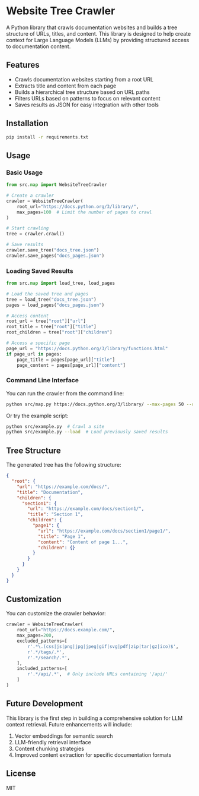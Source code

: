 # Website Tree Crawler

A Python library that crawls documentation websites and builds a tree structure of URLs, titles, and content. This library is designed to help create context for Large Language Models (LLMs) by providing structured access to documentation content.

## Features

- Crawls documentation websites starting from a root URL
- Extracts title and content from each page
- Builds a hierarchical tree structure based on URL paths
- Filters URLs based on patterns to focus on relevant content
- Saves results as JSON for easy integration with other tools

## Installation

```bash
pip install -r requirements.txt
```

## Usage

### Basic Usage

```python
from src.map import WebsiteTreeCrawler

# Create a crawler
crawler = WebsiteTreeCrawler(
    root_url="https://docs.python.org/3/library/",
    max_pages=100  # Limit the number of pages to crawl
)

# Start crawling
tree = crawler.crawl()

# Save results
crawler.save_tree("docs_tree.json")
crawler.save_pages("docs_pages.json")
```

### Loading Saved Results

```python
from src.map import load_tree, load_pages

# Load the saved tree and pages
tree = load_tree("docs_tree.json")
pages = load_pages("docs_pages.json")

# Access content
root_url = tree["root"]["url"]
root_title = tree["root"]["title"]
root_children = tree["root"]["children"]

# Access a specific page
page_url = "https://docs.python.org/3/library/functions.html"
if page_url in pages:
    page_title = pages[page_url]["title"]
    page_content = pages[page_url]["content"]
```

### Command Line Interface

You can run the crawler from the command line:

```bash
python src/map.py https://docs.python.org/3/library/ --max-pages 50 --output python_docs.json
```

Or try the example script:

```bash
python src/example.py  # Crawl a site
python src/example.py --load  # Load previously saved results
```

## Tree Structure

The generated tree has the following structure:

```json
{
  "root": {
    "url": "https://example.com/docs/",
    "title": "Documentation",
    "children": {
      "section1": {
        "url": "https://example.com/docs/section1/",
        "title": "Section 1",
        "children": {
          "page1": {
            "url": "https://example.com/docs/section1/page1/",
            "title": "Page 1",
            "content": "Content of page 1...",
            "children": {}
          }
        }
      }
    }
  }
}
```

## Customization

You can customize the crawler behavior:

```python
crawler = WebsiteTreeCrawler(
    root_url="https://docs.example.com/",
    max_pages=200,
    excluded_patterns=[
        r'.*\.(css|js|png|jpg|jpeg|gif|svg|pdf|zip|tar|gz|ico)$',
        r'.*/tags/.*',
        r'.*/search/.*',
    ],
    included_patterns=[
        r'.*/api/.*',  # Only include URLs containing '/api/'
    ]
)
```

## Future Development

This library is the first step in building a comprehensive solution for LLM context retrieval. Future enhancements will include:

1. Vector embeddings for semantic search
2. LLM-friendly retrieval interface
3. Content chunking strategies
4. Improved content extraction for specific documentation formats

## License

MIT 